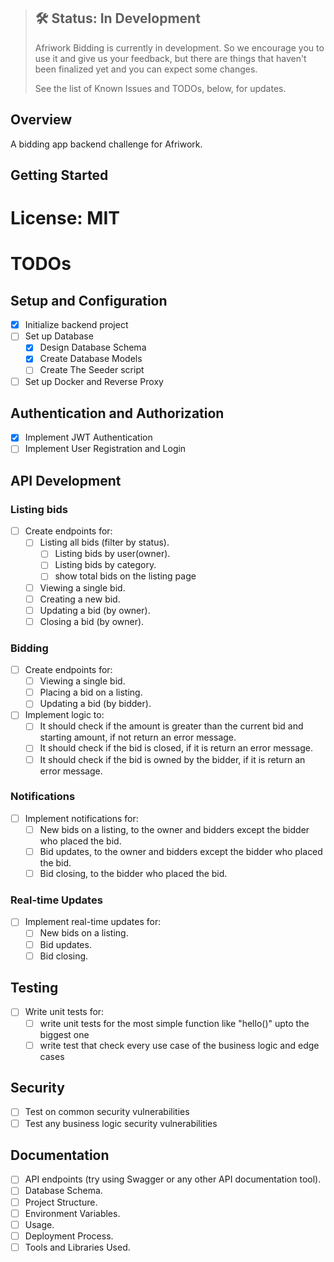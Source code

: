 > ## 🛠 Status: In Development
>
> Afriwork Bidding is currently in development. So we encourage you to use it and give us your feedback, but there are things that haven't been finalized yet and you can expect some changes.
>
> See the list of Known Issues and TODOs, below, for updates.

## Overview

A bidding app backend challenge for Afriwork.

## Getting Started

# License: MIT

# TODOs

## Setup and Configuration

- [x] Initialize backend project
- [ ] Set up Database
    - [x] Design Database Schema
    - [x] Create Database Models
    - [ ] Create The Seeder script
- [ ] Set up Docker and Reverse Proxy

## Authentication and Authorization

- [x] Implement JWT Authentication
- [ ] Implement User Registration and Login

## API Development

### Listing bids

- [ ] Create endpoints for:
    - [ ] Listing all bids (filter by status).
        - [ ] Listing bids by user(owner).
        - [ ] Listing bids by category.
        - [ ] show total bids on the listing page
    - [ ] Viewing a single bid.
    - [ ] Creating a new bid.
    - [ ] Updating a bid (by owner).
    - [ ] Closing a bid (by owner).

### Bidding

- [ ] Create endpoints for:
    - [ ] Viewing a single bid.
    - [ ] Placing a bid on a listing.
    - [ ] Updating a bid (by bidder).
- [ ] Implement logic to:
    - [ ] It should check if the amount is greater than the current bid and starting amount, if not return an error message.
    - [ ] It should check if the bid is closed, if it is return an error message.
    - [ ] It should check if the bid is owned by the bidder, if it is return an error message.

### Notifications

- [ ] Implement notifications for:
    - [ ] New bids on a listing, to the owner and bidders except the bidder who placed the bid.
    - [ ] Bid updates, to the owner and bidders except the bidder who placed the bid.
    - [ ] Bid closing, to the bidder who placed the bid.

### Real-time Updates

- [ ] Implement real-time updates for:
    - [ ] New bids on a listing.
    - [ ] Bid updates.
    - [ ] Bid closing.

## Testing

- [ ] Write unit tests for:
    - [ ] write unit tests for the most simple function like "hello()" upto the biggest one
    - [ ] write test that check every use case of the business logic and edge cases

## Security

- [ ] Test on common security vulnerabilities
- [ ] Test any business logic security vulnerabilities

## Documentation

- [ ] API endpoints (try using Swagger or any other API documentation tool).
- [ ] Database Schema.
- [ ] Project Structure.
- [ ] Environment Variables.
- [ ] Usage.
- [ ] Deployment Process.
- [ ] Tools and Libraries Used.

